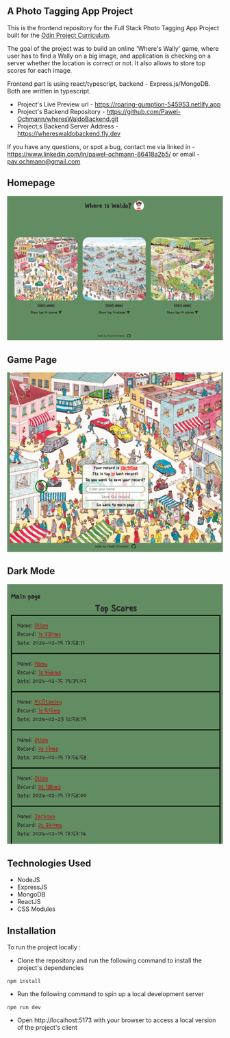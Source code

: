 ## A Photo Tagging App Project

This is the frontend repository for the Full Stack Photo Tagging App Project built for the [Odin Project Curriculum](https://www.theodinproject.com/lessons/nodejs-where-s-waldo-a-photo-tagging-app).

The goal of the project was to build an online 'Where's Wally' game, where user has to find a Wally on a big image, and application is checking on a server whether the location is correct or not. It also allows to store top scores for each image.

Frontend part is using react/typescript, backend - Express.js/MongoDB. Both are written in typescript.

- Project's Live Preview url - https://roaring-gumption-545953.netlify.app
- Project's Backend Repository - https://github.com/Pawel-Ochmann/wheresWaldoBackend.git
- Project;s Backend Server Address - https://whereswaldobackend.fly.dev

If you have any questions, or spot a bug, contact me via linked in - https://www.linkedin.com/in/paweł-ochmann-86418a2b5/ or email - pav.ochmann@gmail.com

## Homepage

![Homepage Screenshot](/screenshots//homePage.png)

## Game Page

![Game Screenshot](/screenshots//game.png)

## Dark Mode

![Top Scores Screenshot](/screenshots//topScores.png)

## Technologies Used

- NodeJS
- ExpressJS
- MongoDB
- ReactJS
- CSS Modules

## Installation

To run the project locally :

- Clone the repository and run the following command to install the project's dependencies

```
npm install
```

- Run the following command to spin up a local development server

```
npm run dev
```

- Open http://localhost:5173 with your browser to access a local version of the project's client